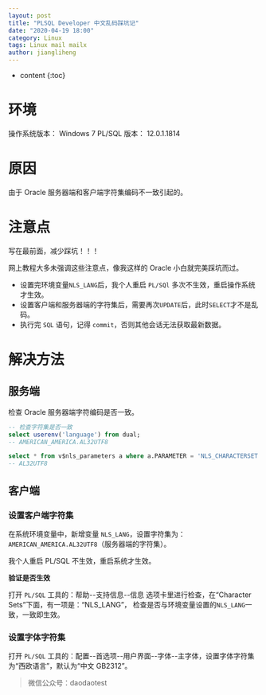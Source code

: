 ```yaml
---
layout: post
title: "PLSQL Developer 中文乱码踩坑记"
date: "2020-04-19 18:00"
category: Linux
tags: Linux mail mailx
author: jiangliheng
---
```

* content
{:toc}





# 环境

操作系统版本： Windows 7
PL/SQL 版本： 12.0.1.1814

# 原因

由于 Oracle 服务器端和客户端字符集编码不一致引起的。

# 注意点

写在最前面，减少踩坑！！！

网上教程大多未强调这些注意点，像我这样的 Oracle 小白就完美踩坑而过。

- 设置完环境变量```NLS_LANG```后，我个人重启 ```PL/SQl``` 多次不生效，重启操作系统才生效。
- 设置客户端和服务器端的字符集后，需要再次```UPDATE```后，此时```SELECT```才不是乱码。
- 执行完 ```SQL``` 语句，记得 ```commit```，否则其他会话无法获取最新数据。

# 解决方法
## 服务端

检查 Oracle 服务器端字符编码是否一致。

```sql
-- 检查字符集是否一致
select userenv('language') from dual;
-- AMERICAN_AMERICA.AL32UTF8

select * from v$nls_parameters a where a.PARAMETER = 'NLS_CHARACTERSET';
-- AL32UTF8
```

## 客户端

### 设置客户端字符集
在系统环境变量中，新增变量 ```NLS_LANG```，设置字符集为：```AMERICAN_AMERICA.AL32UTF8```（服务器端的字符集）。

我个人重启 PL/SQL 不生效，重启系统才生效。

**验证是否生效**

打开 ```PL/SQL``` 工具的：帮助--支持信息--信息 选项卡里进行检查，在“Character Sets”下面，有一项是：“NLS_LANG”， 检查是否与环境变量设置的```NLS_LANG```一致，一致即生效。

### 设置字体字符集

打开 ```PL/SQL``` 工具的：配置--首选项--用户界面--字体--主字体，设置字体字符集为“西欧语言”，默认为“中文 GB2312”。

> 微信公众号：daodaotest
